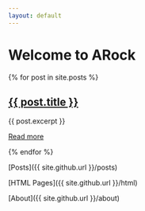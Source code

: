 ```yaml
---
layout: default
---
```


<h1>Welcome to ARock</h1>

<div class="posts">
  {% for post in site.posts %}
    <div class="post">
      <h2><a href="{{ site.github.url }}{{ post.url }}">{{ post.title }}</a></h2>
      <p>{{ post.excerpt }}</p>
      <p><a href="{{ site.github.url }}{{ post.url }}">Read more</a></p>
    </div>
  {% endfor %}
</div>

[Posts]({{ site.github.url }}/posts)

[HTML Pages]({{ site.github.url }}/html)

[About]({{ site.github.url }}/about)

